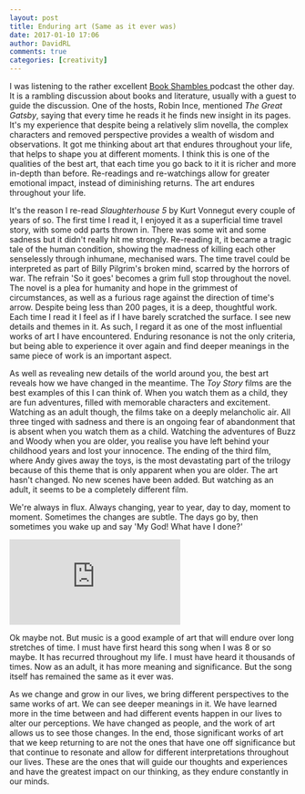 ```yaml
---  
layout: post  
title: Enduring art (Same as it ever was)  
date: 2017-01-10 17:06  
author: DavidRL  
comments: true  
categories: [creativity]  
---  
```

I was listening to the rather excellent <a href="http://cosmicgenome.com/shambles/">Book Shambles </a>podcast the other day. It is a rambling discussion about books and literature, usually with a guest to guide the discussion. One of the hosts, Robin Ince, mentioned *The Great Gatsby*, saying that every time he reads it he finds new insight in its pages. It's my experience that despite being a relatively slim novella, the complex characters and removed perspective provides a wealth of wisdom and observations. It got me thinking about art that endures throughout your life, that helps to shape you at different moments. I think this is one of the qualities of the best art, that each time you go back to it it is richer and more in-depth than before. Re-readings and re-watchings allow for greater emotional impact, instead of diminishing returns. The art endures throughout your life.  
<!--more-->  

It's the reason I re-read *Slaughterhouse 5* by Kurt Vonnegut every couple of years of so. The first time I read it, I enjoyed it as a superficial time travel story, with some odd parts thrown in. There was some wit and some sadness but it didn't really hit me strongly. Re-reading it, it became a tragic tale of the human condition, showing the madness of killing each other senselessly through inhumane, mechanised wars. The time travel could be interpreted as part of Billy Pilgrim's broken mind, scarred by the horrors of war. The refrain 'So it goes' becomes a grim full stop throughout the novel. The novel is a plea for humanity and hope in the grimmest of circumstances, as well as a furious rage against the direction of time's arrow. Despite being less than 200 pages, it is a deep, thoughtful work. Each time I read it I feel as if I have barely scratched the surface. I see new details and themes in it. As such, I regard it as one of the most influential works of art I have encountered. Enduring resonance is not the only criteria, but being able to experience it over again and find deeper meanings in the same piece of work is an important aspect.  

As well as revealing new details of the world around you, the best art reveals how we have changed in the meantime. The *Toy Story* films are the best examples of this I can think of. When you watch them as a child, they are fun adventures, filled with memorable characters and excitement. Watching as an adult though, the films take on a deeply melancholic air. All three tinged with sadness and there is an ongoing fear of abandonment that is absent when you watch them as a child. Watching the adventures of Buzz and Woody when you are older, you realise you have left behind your childhood years and lost your innocence. The ending of the third film, where Andy gives away the toys, is the most devastating part of the trilogy because of this theme that is only apparent when you are older. The art hasn't changed. No new scenes have been added. But watching as an adult, it seems to be a completely different film.  

We're always in flux. Always changing, year to year, day to day, moment to moment. Sometimes the changes are subtle. The days go by, then sometimes you wake up and say 'My God! What have I done?'  

<iframe class="embed-responsive-item" src="https://www.youtube.com/embed/I1wg1DNHbNU" frameborder="0" allowfullscreen></iframe>  

Ok maybe not. But music is a good example of art that will endure over long stretches of time.  I must have first heard this song when I was 8 or so maybe. It has recurred throughout my life. I must have heard it thousands of times. Now as an adult, it has more meaning and significance. But the song itself has remained the same as it ever was.  

As we change and grow in our lives, we bring different perspectives to the same works of art. We can see deeper meanings in it. We have learned more in the time between and had different events happen in our lives to alter our perceptions. We have changed as people, and the work of art allows us to see those changes. In the end, those significant works of art that we keep returning to are not the ones that have one off significance but that continue to resonate and allow for different interpretations throughout our lives. These are the ones that will guide our thoughts and experiences and have the greatest impact on our thinking, as they endure constantly in our minds.  
